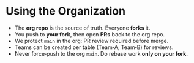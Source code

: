 
# Using the Organization

- The **org repo** is the source of truth. Everyone **forks** it.
- You push to **your fork**, then open **PRs** back to the org repo.
- We protect `main` in the org: PR review required before merge.
- Teams can be created per table (Team‑A, Team‑B) for reviews.
- Never force‑push to the org `main`. Do rebase work **only on your fork**.
